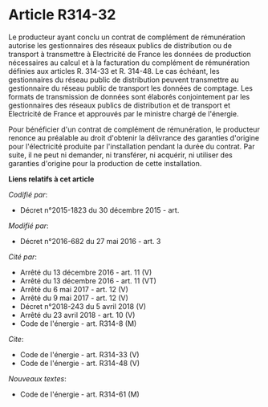 # Article R314-32

Le producteur ayant conclu un contrat de complément de rémunération autorise les gestionnaires des réseaux publics de
distribution ou de transport à transmettre à Electricité de France les données de production nécessaires au calcul et à la
facturation du complément de rémunération définies aux articles R. 314-33 et R. 314-48. Le cas échéant, les gestionnaires du
réseau public de distribution peuvent transmettre au gestionnaire du réseau public de transport les données de comptage. Les
formats de transmission de données sont élaborés conjointement par les gestionnaires des réseaux publics de distribution et
de transport et Electricité de France et approuvés par le ministre chargé de l'énergie. 

Pour bénéficier d'un contrat de complément de rémunération, le producteur renonce au préalable au droit d'obtenir la
délivrance des garanties d'origine pour l'électricité produite par l'installation pendant la durée du contrat. Par suite, il
ne peut ni demander, ni transférer, ni acquérir, ni utiliser des garanties d'origine pour la production de cette
installation.

**Liens relatifs à cet article**

_Codifié par_:

  - Décret n°2015-1823 du 30 décembre 2015 - art.

_Modifié par_:

  - Décret n°2016-682 du 27 mai 2016 - art. 3

_Cité par_:

  - Arrêté du 13 décembre 2016 - art. 11 (V)
  - Arrêté du 13 décembre 2016 - art. 11 (VT)
  - Arrêté du 6 mai 2017 - art. 12 (V)
  - Arrêté du 9 mai 2017 - art. 12 (V)
  - Décret n°2018-243 du 5 avril 2018 (V)
  - Arrêté du 23 avril 2018 - art. 10 (V)
  - Code de l'énergie - art. R314-8 (M)

_Cite_:

  - Code de l'énergie - art. R314-33 (V)
  - Code de l'énergie - art. R314-48 (V)

_Nouveaux textes_:

  - Code de l'énergie - art. R314-61 (M)
